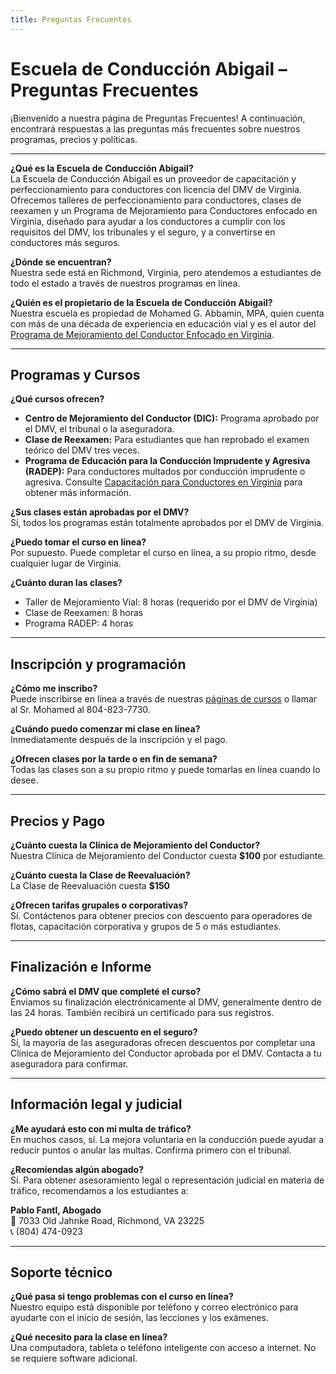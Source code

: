 ```yaml
---
title: Preguntas Frecuentes
---
```

# **Escuela de Conducción Abigail – Preguntas Frecuentes**

¡Bienvenido a nuestra página de Preguntas Frecuentes! A continuación, encontrará respuestas a las preguntas más frecuentes sobre nuestros programas, precios y políticas.

- - -

**¿Qué es la Escuela de Conducción Abigail?**\
La Escuela de Conducción Abigail es un proveedor de capacitación y perfeccionamiento para conductores con licencia del DMV de Virginia. Ofrecemos talleres de perfeccionamiento para conductores, clases de reexamen y un Programa de Mejoramiento para Conductores enfocado en Virginia, diseñado para ayudar a los conductores a cumplir con los requisitos del DMV, los tribunales y el seguro, y a convertirse en conductores más seguros.

**¿Dónde se encuentran?**\
Nuestra sede está en Richmond, Virginia, pero atendemos a estudiantes de todo el estado a través de nuestros programas en línea.

**¿Quién es el propietario de la Escuela de Conducción Abigail?**\
Nuestra escuela es propiedad de Mohamed G. Abbamin, MPA, quien cuenta con más de una década de experiencia en educación vial y es el autor del [Programa de Mejoramiento del Conductor Enfocado en Virginia](https://drivertraining4virginia.com/virginia-focused-driver-improvement-program/).

- - -

## **Programas y Cursos**

**¿Qué cursos ofrecen?**

* **Centro de Mejoramiento del Conductor (DIC):** Programa aprobado por el DMV, el tribunal o la aseguradora.
* **Clase de Reexamen:** Para estudiantes que han reprobado el examen teórico del DMV tres veces.
* **Programa de Educación para la Conducción Imprudente y Agresiva (RADEP):** Para conductores multados por conducción imprudente o agresiva. Consulte [Capacitación para Conductores en Virginia](https://drivertraining4virginia.com/general/) para obtener más información.

**¿Sus clases están aprobadas por el DMV?**\
Sí, todos los programas están totalmente aprobados por el DMV de Virginia.

**¿Puedo tomar el curso en línea?**\
Por supuesto. Puede completar el curso en línea, a su propio ritmo, desde cualquier lugar de Virginia.

**¿Cuánto duran las clases?**

* Taller de Mejoramiento Vial: 8 horas (requerido por el DMV de Virginia)
* Clase de Reexamen: 8 horas
* Programa RADEP: 4 horas

- - -

## **Inscripción y programación**

**¿Cómo me inscribo?**\
Puede inscribirse en línea a través de nuestras [páginas de cursos](https://driving-school-102691.square.site/classes-clases) o llamar al Sr. Mohamed al 804-823-7730.

**¿Cuándo puedo comenzar mi clase en línea?**\
Inmediatamente después de la inscripción y el pago.

**¿Ofrecen clases por la tarde o en fin de semana?**\
Todas las clases son a su propio ritmo y puede tomarlas en línea cuando lo desee.

- - -

## **Precios y Pago**

**¿Cuánto cuesta la Clínica de Mejoramiento del Conductor?**\
Nuestra Clínica de Mejoramiento del Conductor cuesta **$100** por estudiante.

**¿Cuánto cuesta la Clase de Reevaluación?**\
La Clase de Reevaluación cuesta **$150**

**¿Ofrecen tarifas grupales o corporativas?**\
Sí. Contáctenos para obtener precios con descuento para operadores de flotas, capacitación corporativa y grupos de 5 o más estudiantes.

- - -

## **Finalización e Informe**

**¿Cómo sabrá el DMV que completé el curso?**\
Enviamos su finalización electrónicamente al DMV, generalmente dentro de las 24 horas. También recibirá un certificado para sus registros.

**¿Puedo obtener un descuento en el seguro?**\
Sí, la mayoría de las aseguradoras ofrecen descuentos por completar una Clínica de Mejoramiento del Conductor aprobada por el DMV. Contacta a tu aseguradora para confirmar.

- - -

## **Información legal y judicial**

**¿Me ayudará esto con mi multa de tráfico?**\
En muchos casos, sí. La mejora voluntaria en la conducción puede ayudar a reducir puntos o anular las multas. Confirma primero con el tribunal.

**¿Recomiendas algún abogado?**\
Sí. Para obtener asesoramiento legal o representación judicial en materia de tráfico, recomendamos a los estudiantes a:

**Pablo Fantl, Abogado**\
📍 7033 Old Jahnke Road, Richmond, VA 23225\
📞 (804) 474-0923

- - -

## **Soporte técnico**

**¿Qué pasa si tengo problemas con el curso en línea?**\
Nuestro equipo está disponible por teléfono y correo electrónico para ayudarte con el inicio de sesión, las lecciones y los exámenes.

**¿Qué necesito para la clase en línea?**\
Una computadora, tableta o teléfono inteligente con acceso a internet. No se requiere software adicional.